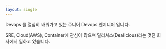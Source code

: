 ```yaml
---
layout: single
---
```


Devops 를 열심히 배워가고 있는 주니어 Devops 엔지니어 입니다.

SRE, Cloud(AWS), Container에 관심이 많으며 딜리셔스(Dealicious)라는 멋진 회사에서 일하고 있습니다.
